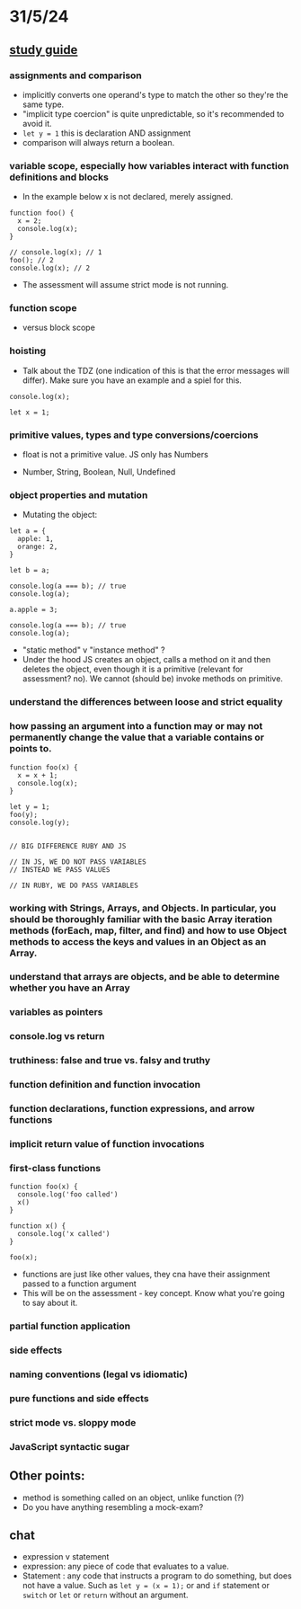 # 31/5/24

## [study guide](https://launchschool.com/lessons/56ad2094/assignments/2ec8fa4d)

### assignments and comparison

- implicitly converts one operand's type to match the other so they're the same type.
- "implicit type coercion" is quite unpredictable, so it's recommended to avoid it. 
- `let y = 1` this is declaration AND assignment
- comparison will always return a boolean.

### variable scope, especially how variables interact with function definitions and blocks

- In the example below x is not declared, merely assigned.

```
function foo() {
  x = 2;
  console.log(x);
}

// console.log(x); // 1
foo(); // 2
console.log(x); // 2
```

- The assessment will assume strict mode is not running. 

### function scope

- versus block scope

### hoisting

- Talk about the TDZ (one indication of this is that the error messages will differ). Make sure you have an example and a spiel for this.

```
console.log(x);

let x = 1;
```

### primitive values, types and type conversions/coercions

- float is not a primitive value. JS only has Numbers

- Number, String, Boolean, Null, Undefined

### object properties and mutation

- Mutating the object:

```
let a = {
  apple: 1,
  orange: 2,
}

let b = a;

console.log(a === b); // true
console.log(a);

a.apple = 3;

console.log(a === b); // true
console.log(a);
```

- "static method" v "instance method" ?
- Under the hood JS creates an object, calls a method on it and then deletes the object, even though it is a primitive (relevant for assessment? no). We cannot (should be) invoke methods on primitive.

### understand the differences between loose and strict equality
### how passing an argument into a function may or may not permanently change the value that a variable contains or points to.

```
function foo(x) {
  x = x + 1;
  console.log(x);
}

let y = 1;
foo(y);
console.log(y);


// BIG DIFFERENCE RUBY AND JS

// IN JS, WE DO NOT PASS VARIABLES
// INSTEAD WE PASS VALUES

// IN RUBY, WE DO PASS VARIABLES
```

### working with Strings, Arrays, and Objects. In particular, you should be thoroughly familiar with the basic Array iteration methods (forEach, map, filter, and find) and how to use Object methods to access the keys and values in an Object as an Array.


### understand that arrays are objects, and be able to determine whether you have an Array
### variables as pointers
### console.log vs return


### truthiness: false and true vs. falsy and truthy
### function definition and function invocation
### function declarations, function expressions, and arrow functions
### implicit return value of function invocations
### first-class functions

```
function foo(x) {
  console.log('foo called')
  x()
}

function x() {
  console.log('x called')
}

foo(x);
```

- functions are just like other values, they cna have their assignment passed to a function argument
- This will be on the assessment - key concept. Know what you're going to say about it.

### partial function application
### side effects



### naming conventions (legal vs idiomatic)
### pure functions and side effects
### strict mode vs. sloppy mode
### JavaScript syntactic sugar

## Other points:

- method is something called on an object, unlike function (?)
- Do you have anything resembling a mock-exam?

## chat

- expression v statement
- expression: any piece of code that evaluates to a value.
- Statement : any code that instructs a program to do something, but does not have a value. Such as `let y = (x = 1);` or and `if` statement or `switch` or `let` or `return` without an argument.
